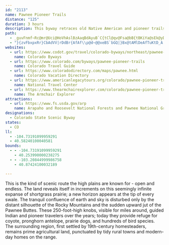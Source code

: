```yaml
---
id: "2113"
name: Pawnee Pioneer Trails
distance: "125"
duration: 3 hours
description: This byway retraces old Native American and pioneer trails on the wide, open plains. Along the way is the sudden upward jut of the striking Pawnee Buttes, rising 250 feet above the prairie.
path:
  - _guvFnmf~Rc@mr@Uci@HoVhAslBzAaqBdAyuB`C{tCl@qv@Fsa@bB{tBKiYa@sEk@yD_BgHiC}G{AkCaCgDsdDmxDqf@uj@kSiVwkBgyBsB{CeCuFm@cB}AsGoAuJOmDyAupBbA{sBiBkfKm@yfEZgtBBa}Be@saCmC@_D^cCdAqGrEgB`AkBj@iDZ{w@uAkeAd@avD~@u{Bk@uwAGwgAHorDx@aaBo@aoGDoyBe@_wCMRavBh@wf@Is@X{RR{oBGmB[kAu@gAq@K_DGeByAi@y@Wy@Gs@CyBJ_B^eAxJoP|@oBDe@ZcnCl@{nBXewAnBNhAG~@WlAy@hEmDlBmBrBqA~HuFrNiJxiCefBvhDs|BlKwGdtAk~@EiC[uwEtAaHRmLY_CoAoCKk@?_`@gAibLEs@gDeMcA_GKsPSqQbDK\_@Ds@}B{m@cGgiCTqA|AmCTeB?gAIe@Uk@sBuCy@qB[[}Ak@i@e@Ue@SgAEaBRwAf@{@\K~AKv}AuHa@anBKwAWq@i@_@i@Gqh@jBe@k@IgA_@gnBRkAd@_@lh@_Bt@g@^w@He@H_@?iAOcx@?o@c@sBEm@BgAd@_C}@}|CU_uBc@abJhq@u@zk@c@li@GjwAq@dp@e@hUGxc@J~aA_@xzAQh[SjBs@~@s@|k@sz@|@cAbAq@hAKrpCf@nA[fAy@nAsA~BsDbGcNvA}BbCyCbE{EvC{BxEcCdMgGxAYt{DjAfz@?zqAVpF?tCOsB}JgKon@sE}W]yB[kDIoGc@_fCRa_At@ivB|B}mFh@_r@n@ubBr@iuAcAkuD]yz@u@ikF_AacFe@eeACywBhByhHIaGK{BYeDi@eD}AiHeAsCsBqEeAgBcFaHmo@}z@sE}HyCaKiBaL]qI[mSI}ABsIgAge@NauAVkpG`@wrBr@gkFBivBPu{CEmFD_c@Iof@Loz@JgKRun@CedAKuv@yAaj@}A{VQwKeA}hAQac@DgOEwDIe@AeBm@e`ADy@Xy@fHcT
  - "}{zvFbxpxRr}CbAdVV|rDdBr{AfAf\\p@d~@@xeBS`bGQ|}Bx@tAMlDeAfTuKtD_A|SoAfi@eCvBRfCx@l@\\pCbDtEjIx@`AhA~@bB~@|@X~AR~_EpAdDKzFq@`GaBhCgAlh@wY`Bs@tD}@lESbE^|A^~CrAfb@j^tDrCrB`AvB^~@DbOsAzCS`FCzaBp@jB?vBQlBa@`C_A`E{CpFqHnBuB`CmB~D}A|Dg@zt@^vxAF~xApAbqBl@rNv@zLJhKiAtCG|X`@rSh@rUR|XCtLXpp@M"
websites:
  - url: https://www.codot.gov/travel/colorado-byways/northeast/pawnee-pioneer-trails
    name: Colorado Byways
  - url: https://www.colorado.com/byways/pawnee-pioneer-trails
    name: Colorado Travel Guide
  - url: https://www.coloradodirectory.com/maps/pawnee.html
    name: Colorado Vacation Directory
  - url: https://www.americanlegacytours.org/colorado/pawnee-pioneer-trails-road-trip/
    name: National Travel Center
  - url: https://www.thearmchairexplorer.com/colorado/pawnee-pioneer-trails-scenic-byway.php
    name: The Armchair Explorer
attractions:
  - url: https://www.fs.usda.gov/arp
    name: Arapaho and Roosevelt National Forests and Pawnee National Grassland
designations:
  - Colorado State Scenic Byway
states:
  - CO
ll:
  - -104.73191099959291
  - 40.58240100040581
bounds:
  - - -104.73191099959291
    - 40.253990000238275
  - - -103.20844999986758
    - 40.87424100032189

---
```


This is the kind of scenic route the high plains are known for - open and endless. The land reveals itself in increments on this seemingly infinite expanse of shortgrass prairie; a new horizon appears at the tip of every swale. The tranquil confluence of earth and sky is disturbed only by the distant silhouette of the Rocky Mountains and the sudden upward jut of the Pawnee Buttes. These 250-foot-high knobs, visible for miles around, guided Indian and pioneer travelers over the years; today they provide refuge for coyote, pronghorn antelope, prairie dogs, and hundreds of bird species. The surrounding region, first settled by 19th-century homesteaders, remains prime agricultural land, punctuated by tidy rural towns and modern-day homes on the range.
